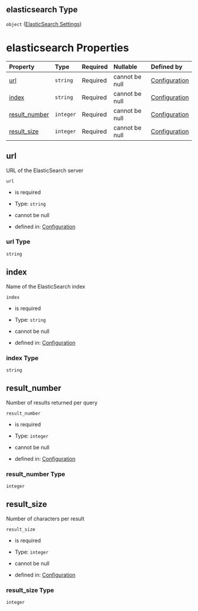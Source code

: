 ## elasticsearch Type

`object` ([ElasticSearch Settings](conf-properties-search-settings-properties-elasticsearch-settings.md))

# elasticsearch Properties

| Property                         | Type      | Required | Nullable       | Defined by                                                                                                                                                                                      |
| :------------------------------- | :-------- | :------- | :------------- | :---------------------------------------------------------------------------------------------------------------------------------------------------------------------------------------------- |
| [url](#url)                      | `string`  | Required | cannot be null | [Configuration](conf-properties-search-settings-properties-elasticsearch-settings-properties-url.md "undefined#/properties/search/properties/elasticsearch/properties/url")                     |
| [index](#index)                  | `string`  | Required | cannot be null | [Configuration](conf-properties-search-settings-properties-elasticsearch-settings-properties-index.md "undefined#/properties/search/properties/elasticsearch/properties/index")                 |
| [result\_number](#result_number) | `integer` | Required | cannot be null | [Configuration](conf-properties-search-settings-properties-elasticsearch-settings-properties-result_number.md "undefined#/properties/search/properties/elasticsearch/properties/result_number") |
| [result\_size](#result_size)     | `integer` | Required | cannot be null | [Configuration](conf-properties-search-settings-properties-elasticsearch-settings-properties-result_size.md "undefined#/properties/search/properties/elasticsearch/properties/result_size")     |

## url

URL of the ElasticSearch server

`url`

*   is required

*   Type: `string`

*   cannot be null

*   defined in: [Configuration](conf-properties-search-settings-properties-elasticsearch-settings-properties-url.md "undefined#/properties/search/properties/elasticsearch/properties/url")

### url Type

`string`

## index

Name of the ElasticSearch index

`index`

*   is required

*   Type: `string`

*   cannot be null

*   defined in: [Configuration](conf-properties-search-settings-properties-elasticsearch-settings-properties-index.md "undefined#/properties/search/properties/elasticsearch/properties/index")

### index Type

`string`

## result\_number

Number of results returned per query

`result_number`

*   is required

*   Type: `integer`

*   cannot be null

*   defined in: [Configuration](conf-properties-search-settings-properties-elasticsearch-settings-properties-result_number.md "undefined#/properties/search/properties/elasticsearch/properties/result_number")

### result\_number Type

`integer`

## result\_size

Number of characters per result

`result_size`

*   is required

*   Type: `integer`

*   cannot be null

*   defined in: [Configuration](conf-properties-search-settings-properties-elasticsearch-settings-properties-result_size.md "undefined#/properties/search/properties/elasticsearch/properties/result_size")

### result\_size Type

`integer`
